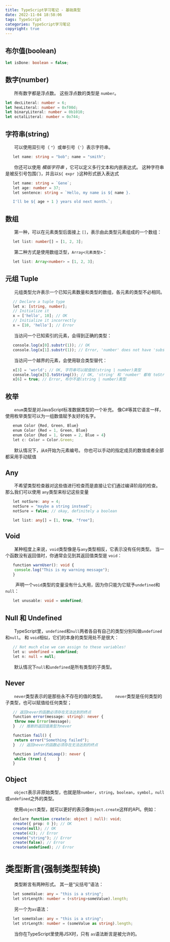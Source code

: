 ```yaml
---
title: TypeScript学习笔记 - 基础类型
date: 2022-11-04 18:58:06
tags: TypeScript
categories: TypeScript学习笔记
copyright: true
---
```


## 布尔值(boolean)

```Typescript
let isDone: boolean = false;
```

## 数字(number)

‌‌‌　　所有数字都是浮点数。 这些浮点数的类型是 `number`。

```Typescript
let decLiteral: number = 6; 
let hexLiteral: number = 0xf00d; 
let binaryLiteral: number = 0b1010; 
let octalLiteral: number = 0o744;
```

## 字符串(string)

‌‌‌　　可以使用双引号（ `"`）或单引号（`'`）表示字符串。

```Typescript
‌‌‌　　let name: string = "bob"; name = "smith";
```
‌‌‌　　你还可以使用 _模版字符串_ ，它可以定义多行文本和内嵌表达式。 这种字符串是被反引号包围(\`)，并且以`${ expr }`这种形式嵌入表达式

```Typescript
‌‌‌　　let name: string = `Gene`; 
‌‌‌　　let age: number = 37; 
‌‌‌　　let sentence: string = `Hello, my name is ${ name }.

‌‌‌　　I'll be ${ age + 1 } years old next month.`;
```

## 数组

‌‌‌　　第一种，可以在元素类型后面接上 `[]`，表示由此类型元素组成的一个数组：

```Typescript
‌‌‌　　let list: number[] = [1, 2, 3];
```

‌‌‌　　第二种方式是使用数组泛型，`Array<元素类型>`：

```Typescript
‌‌‌　　let list: Array<number> = [1, 2, 3];
```

## 元组 Tuple

‌‌‌　　元组类型允许表示一个已知元素数量和类型的数组，各元素的类型不必相同。

```Typescript
‌‌‌　　// Declare a tuple type 
‌‌‌　　let x: [string, number]; 
‌‌‌　　// Initialize it 
‌‌‌　　x = ['hello', 10]; // OK 
‌‌‌　　// Initialize it incorrectly 
‌‌‌　　x = [10, 'hello']; // Error
```

‌‌‌　　当访问一个已知索引的元素，会得到正确的类型：

```Typescript
‌‌‌　　console.log(x[0].substr(1)); // OK 
‌‌‌　　console.log(x[1].substr(1)); // Error, 'number' does not have 'substr'
```

‌‌‌　　当访问一个越界的元素，会使用联合类型替代：

```Typescript
‌‌‌　　x[3] = 'world'; // OK, 字符串可以赋值给(string | number)类型
‌‌‌　　console.log(x[5].toString()); // OK, 'string' 和 'number' 都有 toString  
‌‌‌　　x[6] = true; // Error, 布尔不是(string | number)类型
```

## 枚举

‌‌‌　　`enum`类型是对JavaScript标准数据类型的一个补充。 像C#等其它语言一样，使用枚举类型可以为一组数值赋予友好的名字。

```Typescript
‌‌‌　　enum Color {Red, Green, Blue}
‌‌‌　　enum Color {Red = 1, Green, Blue} 
‌‌‌　　enum Color {Red = 1, Green = 2, Blue = 4} 
‌‌‌　　let c: Color = Color.Green;
```

‌‌‌　　默认情况下，从`0`开始为元素编号。 你也可以手动的指定成员的数值或者全部都采用手动赋值

## Any

‌‌‌　　不希望类型检查器对这些值进行检查而是直接让它们通过编译阶段的检查。 那么我们可以使用 `any`类型来标记这些变量

```Typescript
‌‌‌　　let notSure: any = 4; 
‌‌‌　　notSure = "maybe a string instead";
‌‌‌　　notSure = false; // okay, definitely a boolean

‌‌‌　　let list: any[] = [1, true, "free"];
```

## Void

‌‌‌　　某种程度上来说，`void`类型像是与`any`类型相反，它表示没有任何类型。 当一个函数没有返回值时，你通常会见到其返回值类型是 `void`：

```Typescript
‌‌‌　　function warnUser(): void {
	console.log("This is my warning message"); 
‌‌‌　　}
```
‌‌‌
　　声明一个`void`类型的变量没有什么大用，因为你只能为它赋予`undefined`和`null`：

```Typescript
‌‌‌　　let unusable: void = undefined;
```

## Null 和 Undefined

‌‌‌　　TypeScript里，`undefined`和`null`两者各自有自己的类型分别叫做`undefined`和`null`。 和 `void`相似，它们的本身的类型用处不是很大：

```Typescript
‌‌‌　　// Not much else we can assign to these variables! 
‌‌‌　　let u: undefined = undefined;
‌‌‌　　let n: null = null;
```

‌‌‌　　默认情况下`null`和`undefined`是所有类型的子类型。

## Never

‌‌‌　　`never`类型表示的是那些永不存在的值的类型。
‌‌‌　　`never`类型是任何类型的子类型，也可以赋值给任何类型；

```Typescript
‌‌‌　　// 返回never的函数必须存在无法达到的终点 
‌‌‌　　function error(message: string): never {
	throw new Error(message);
‌‌‌　　}  // 推断的返回值类型为never

‌‌‌　　function fail() {
	return error("Something failed");
‌‌‌　　}  // 返回never的函数必须存在无法达到的终点

‌‌‌　　function infiniteLoop(): never {
	while (true) {     } 
‌‌‌　　}
```

## Object

‌‌‌　　`object`表示非原始类型，也就是除`number`，`string`，`boolean`，`symbol`，`null`或`undefined`之外的类型。

‌‌‌　　使用`object`类型，就可以更好的表示像`Object.create`这样的API。例如：

```Typescript
‌‌‌　　declare function create(o: object | null): void;
‌‌‌　　create({ prop: 0 }); // OK 
‌‌‌　　create(null); // OK  
‌‌‌　　create(42); // Error 
‌‌‌　　create("string"); // Error 
‌‌‌　　create(false); // Error 
‌‌‌　　create(undefined); // Error
```

# 类型断言(强制类型转换)

‌‌‌　　类型断言有两种形式。 其一是“尖括号”语法：

```Typescript
‌‌‌　　let someValue: any = "this is a string";  
‌‌‌　　let strLength: number = (<string>someValue).length;
```

‌‌‌　　另一个为`as`语法：

```Typescript
‌‌‌　　let someValue: any = "this is a string";  
‌‌‌　　let strLength: number = (someValue as string).length;
```

‌‌‌　　当你在TypeScript里使用JSX时，只有 `as`语法断言是被允许的。
